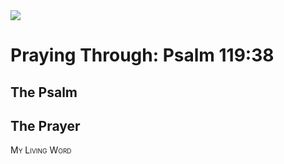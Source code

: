 <img class="intro-right" src="/images/art-paris-psalter.jpg">

<style>
  li {list-style-type: none;}
  p + ul {
    margin-top: -18px;
}
</style>

# Praying Through: Psalm 119:38

## The Psalm

## The Prayer

<div style="font-variant: small-caps;">
My Living Word
</div>
